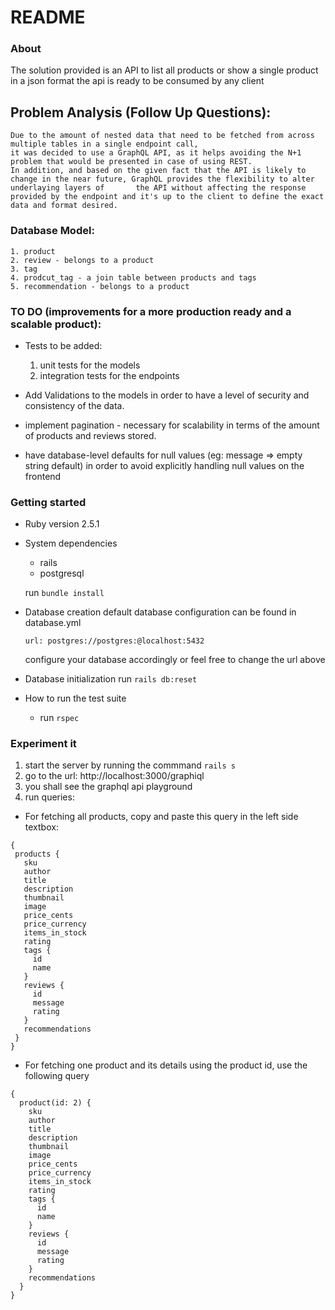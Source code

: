 # README

### About

The solution provided is an API to list all products or show a single product in a json format
the api is ready to be consumed by any client

 ## Problem Analysis (Follow Up Questions):
 
    Due to the amount of nested data that need to be fetched from across multiple tables in a single endpoint call,
    it was decided to use a GraphQL API, as it helps avoiding the N+1 problem that would be presented in case of using REST.
    In addition, and based on the given fact that the API is likely to change in the near future, GraphQL provides the flexibility to alter underlaying layers of       the API without affecting the response provided by the endpoint and it's up to the client to define the exact data and format desired.
 
 ### Database Model:

    1. product
    2. review - belongs to a product
    3. tag
    4. prodcut_tag - a join table between products and tags
    5. recommendation - belongs to a product

### TO DO (improvements for a more production ready and a scalable product):
  - Tests to be added:
    1. unit tests for the models
    2. integration tests for the endpoints

  - Add Validations to the models in order to have a level of security and consistency of the data.
  - implement pagination - necessary for scalability in terms of the amount of products and reviews stored.
  - have database-level defaults for null values (eg: message => empty string default) in order to avoid explicitly handling null values on the frontend

### Getting started

* Ruby version
  2.5.1
  
* System dependencies
  - rails
  - postgresql
  
  run `bundle install`

* Database creation
  default database configuration can be found in database.yml
  
  `url: postgres://postgres:@localhost:5432`
  
  configure your database accordingly or feel free to change the url above

* Database initialization
  run `rails db:reset`

* How to run the test suite
  - run `rspec`

### Experiment it

1. start the server by running the commmand `rails s`
2. go to the url: http://localhost:3000/graphiql
3. you shall see the graphql api playground
4. run queries:
 - For fetching all products, copy and paste this query in the left side textbox:
 ```
 {
  products {
    sku
    author
    title
    description
    thumbnail
    image
    price_cents
    price_currency
    items_in_stock
    rating
    tags {
      id
      name
    }
    reviews {
      id
      message
      rating
    }
    recommendations
  }
}
```
- For fetching one product and its details using the product id, use the following query

```
{
  product(id: 2) {
    sku
    author
    title
    description
    thumbnail
    image
    price_cents
    price_currency
    items_in_stock
    rating
    tags {
      id
      name
    }
    reviews {
      id
      message
      rating
    }
    recommendations
  }
}
```



